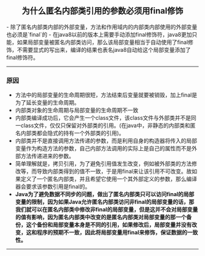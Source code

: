 <h2 style="text-align:center">为什么匿名内部类引用的参数必须用final修饰</h2>
- 除了匿名内部类内部的外部变量，方法和作用域内的内部类内部使用的外部变量也必须是`final`的
- 在java8以前的版本上需要手动添加final修饰符，java8更加只能，如果局部变量被匿名内部类访问，那么该局部变量相当于自动使用了final修饰，不需要显式的写出来，编译的结果也表名java8自动给这个局部变量添加了final修饰符。

---

### 原因

- 方法中的局部变量的生命周期很短，方法结束后变量就要被销毁，加上final是为了延长变量的生命周期。
- 内部类对象的生命周期与局部变量的生命周期不一致
- 内部类编译成功后，它会产生一个class文件，该class文件与外部类并不是同一class文件，仅仅只保留对外部类的引用。(在java中，非静态的内部类和匿名内部类都会隐式的持有一个外部类的引用)。
- 内部类并不是直接调用方法传递的参数，而是利用自身的构造器将传入的局部变量作为构造方法的参数，自己内部方法调用的实际上是自己的属性而不是外部方法传递进来的参数。
- 简单理解就是，拷贝引用，为了避免引用值发生改变，例如被外部类的方法修改等，而导致内部类得到的值不一致，于是用final来让该引用不可改变。故如果定义了一个匿名内部类，并且希望它使用一个其外部定义的参数，那么编译器会要求该参数引用是final的。
- **Java为了避免数据不同步的问题，做出了匿名内部类只可以访问final的局部变量的限制，因为如果Java允许匿名内部类访问非final的局部变量的话，那我们就可以在匿名内部类中修改非final的局部变量，但是这并不会对局部变量的值有影响，因为匿名内部类中改变的是匿名内部类对局部变量的那一个备份，这个备份和局部变量本身是不同的引用，如果修改后，局部变量并没有改变，这和程序的预期不一致，因此将局部变量用final来修饰，保证数据的一致性。**

---

